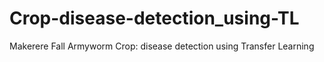 # Crop-disease-detection_using-TL
Makerere Fall Armyworm Crop: disease detection using Transfer Learning  
